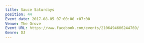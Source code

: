 ```yaml
---
title: Sauce Saturdays
position: 44
Event date: 2017-08-05 07:00:00 +07:00
Venue: The Grove
Event URL: https://www.facebook.com/events/2106494606244769/
Genre: DJ
---
```


